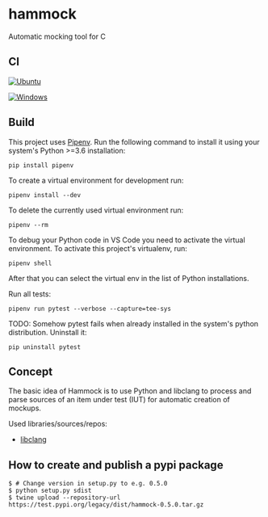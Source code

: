 # hammock

Automatic mocking tool for C

## CI

[![Ubuntu](https://github.com/avengineers/hammock/actions/workflows/linux.yml/badge.svg)](https://github.com/avengineers/hammock/actions/workflows/linux.yml)

[![Windows](https://github.com/avengineers/hammock/actions/workflows/windows.yml/badge.svg)](https://github.com/avengineers/hammock/actions/workflows/windows.yml)

## Build

This project uses [Pipenv](https://pypi.org/project/pipenv/). Run the following command to install it using your system's Python >=3.6 installation:

```shell
pip install pipenv
```

To create a virtual environment for development run:

```shell
pipenv install --dev
```

To delete the currently used virtual environment run:

```shell
pipenv --rm
```

To debug your Python code in VS Code you need to activate the virtual environment. To activate this project's virtualenv, run:

```shell
pipenv shell
```

After that you can select the virtual env in the list of Python installations.

Run all tests:

```shell
pipenv run pytest --verbose --capture=tee-sys
```

TODO: Somehow pytest fails when already installed in the system's python distribution. Uninstall it:

```shell
pip uninstall pytest
```

## Concept

The basic idea of Hammock is to use Python and libclang to process and parse sources of an item under test (IUT) for automatic creation of mockups.

Used libraries/sources/repos:

* [libclang](https://libclang.readthedocs.io/en/latest/)


## How to create and publish a pypi package

```shell
$ # Change version in setup.py to e.g. 0.5.0
$ python setup.py sdist
$ twine upload --repository-url https://test.pypi.org/legacy/dist/hammock-0.5.0.tar.gz
```
